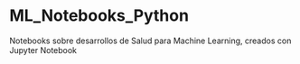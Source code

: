 # ML_Notebooks_Python
Notebooks sobre desarrollos de Salud para Machine Learning, creados con Jupyter Notebook
